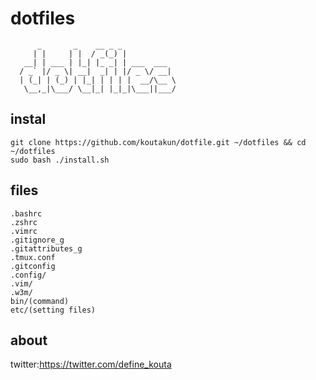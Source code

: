 
# dotfiles
          _       _    __ _ _
         | |     | |  / _(_) |
       __| | ___ | |_| |_ _| | ___  ___
      / _` |/ _ \| __|  _| | |/ _ \/ __|
      | (_| | (_) | |_| | | | |  __/\__ \
       \__,_|\___/ \__|_| |_|_|\___||___/
## instal

```
git clone https://github.com/koutakun/dotfile.git ~/dotfiles && cd ~/dotfiles
sudo bash ./install.sh
```

## files

````
.bashrc
.zshrc
.vimrc
.gitignore_g
.gitattributes_g
.tmux.conf
.gitconfig
.config/
.vim/
.w3m/
bin/(command)
etc/(setting files)
````


## about
twitter:https://twitter.com/define_kouta
